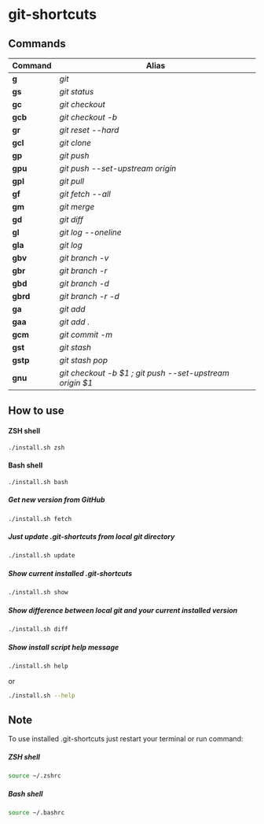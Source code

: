 # git-shortcuts

## Commands
| Command  | Alias |
| -------- | ----- |
| **g**    | *git* |
| **gs**   | *git status* |
| **gc**   | *git checkout* |
| **gcb**  | *git checkout -b* |
| **gr**   | *git reset --hard* |
| **gcl**  | *git clone* |
| **gp**   | *git push* |
| **gpu**  | *git push --set-upstream origin* |
| **gpl**  | *git pull* |
| **gf**   | *git fetch --all* |
| **gm**   | *git merge* |
| **gd**   | *git diff* |
| **gl**   | *git log --oneline* |
| **gla**  | *git log* |
| **gbv**  | *git branch -v* |
| **gbr**  | *git branch -r* |
| **gbd**  | *git branch -d* |
| **gbrd** | *git branch -r -d* |
| **ga**   | *git add* |
| **gaa**  | *git add .* |
| **gcm**  | *git commit -m* |
| **gst**  | *git stash* |
| **gstp** | *git stash pop* |
| **gnu**  | *git checkout -b $1 ; git push --set-upstream origin $1* |

## How to use
#### ZSH shell
```bash
./install.sh zsh
```
#### Bash shell
```bash
./install.sh bash
```
##### Get new version from GitHub
```bash
./install.sh fetch
```
##### Just update .git-shortcuts from local git directory
```bash
./install.sh update
```
##### Show current installed .git-shortcuts
```bash
./install.sh show
```
##### Show difference between local git and your current installed version
```bash
./install.sh diff
```
##### Show install script help message
```bash
./install.sh help
```
or
```bash
./install.sh --help
```

## Note
To use installed .git-shortcuts just restart your terminal or run command:
##### ZSH shell
```bash
source ~/.zshrc
```
##### Bash shell
```bash
source ~/.bashrc
```